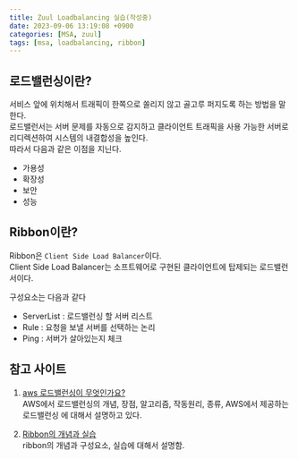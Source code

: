 ```yaml
---
title: Zuul Loadbalancing 실습(작성중)
date: 2023-09-06 13:19:08 +0900
categories: [MSA, zuul]
tags: [msa, loadbalancing, ribbon]     
---
```


## 로드밸런싱이란?
 서비스 앞에 위치해서 트래픽이 한쪽으로 쏠리지 않고 골고루 퍼지도록 하는 방법을 말한다.  
 로드밸런서는 서버 문제를 자동으로 감지하고 클라이언트 트래픽을 사용 가능한 서버로 리디렉션하여 시스템의 내결합성을 높인다.  
 따라서 다음과 같은 이점을 지닌다.  
 
- 가용성
- 확장성
- 보안
- 성능


## Ribbon이란?
Ribbon은 `Client Side Load Balancer`이다.  
Client Side Load Balancer는 소프트웨어로 구현된 클라이언트에 탑제되는 로드밸런서이다.    

구성요소는 다음과 같다
- ServerList : 로드밸런싱 할 서버 리스트
- Rule : 요청을 보낼 서버를 선택하는 논리
- Ping : 서버가 살아있는지 체크




## 참고 사이트
1. [aws 로드밸런싱이 무엇인가요?](https://aws.amazon.com/ko/what-is/load-balancing/)  
AWS에서 로드밸런싱의 개념, 장점, 알고리즘, 작동원리, 종류, AWS에서 제공하는 로드밸런싱 에 대해서 설명하고 있다.  


2. [Ribbon의 개념과 실습](https://sabarada.tistory.com/54)  
ribbon의 개념과 구성요소, 실습에 대해서 설명함.  